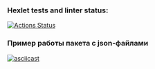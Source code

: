 ### Hexlet tests and linter status:
[![Actions Status](https://github.com/Namoralnovolevih/python-project-50/actions/workflows/hexlet-check.yml/badge.svg)](https://github.com/Namoralnovolevih/python-project-50/actions)

### Пример работы пакета с json-файлами
[![asciicast](https://asciinema.org/a/feByCqre6askUahu4iZAwur1c.svg)](https://asciinema.org/a/feByCqre6askUahu4iZAwur1c)
